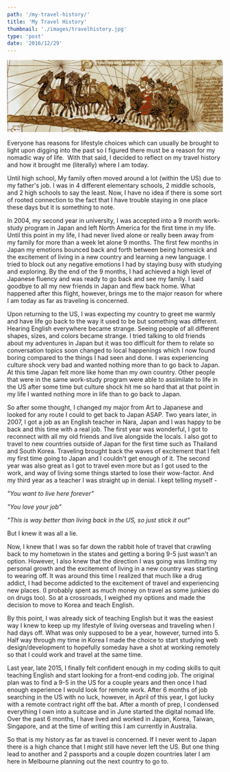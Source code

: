 ```yaml
---
path: '/my-travel-history/'
title: 'My Travel History'
thumbnail: './images/travelhistory.jpg'
type: 'post'
date: '2016/12/29'
---
```


![Travel History](./images/travelhistory.jpg)


Everyone has reasons for lifestyle choices which can usually be brought to light upon digging into the past so I figured there must be a reason for my nomadic way of life.  With that said, I decided to reflect on my travel history and how it brought me (literally) where I am today.

Until high school, My family often moved around a lot (within the US) due to my father's job. I was in 4 different elementary schools, 2 middle schools, and 2 high schools to say the least. Now, I have no idea if there is some sort of rooted connection to the fact that I have trouble staying in one place these days but it is something to note.

In 2004, my second year in university, I was accepted into a 9 month work-study program in Japan and left North America for the first time in my life. Until this point in my life, I had never lived alone or really been away from my family for more than a week let alone 9 months. The first few months in Japan my emotions bounced back and forth between being homesick and the excitement of living in a new country and learning a new language. I tried to block out any negative emotions I had by staying busy with studying and exploring. By the end of the 9 months, I had achieved a high level of Japanese fluency and was ready to go back and see my family. I said goodbye to all my new friends in Japan and flew back home. What happened after this flight, however, brings me to the major reason for where I am today as far as traveling is concerned.

Upon returning to the US, I was expecting my country to greet me warmly and have life go back to the way it used to be but something was different. Hearing English everywhere became strange. Seeing people of all different shapes, sizes, and colors became strange. I tried talking to old friends about my adventures in Japan but it was too difficult for them to relate so conversation topics soon changed to local happenings which I now found boring compared to the things I had seen and done. I was experiencing culture shock very bad and wanted nothing more than to go back to Japan. At this time Japan felt more like home than my own country. Other people that were in the same work-study program were able to assimilate to life in the US after some time but culture shock hit me so hard that at that point in my life I wanted nothing more in life than to go back to Japan.

So after some thought, I changed my major from Art to Japanese and looked for any route I could to get back to Japan ASAP. Two years later, in 2007, I got a job as an English teacher in Nara, Japan and I was happy to be back and this time with a real job. The first year was wonderful, I got to reconnect with all my old friends and live alongside the locals. I also got to travel to new countries outside of Japan for the first time such as Thailand and South Korea. Traveling brought back the waves of excitement that I felt my first time going to Japan and I couldn't get enough of it. The second year was also great as I got to travel even more but as I got used to the work, and way of living some things started to lose their wow-factor. And my third year as a teacher I was straight up in denial. I kept telling myself -

_"You want to live here forever"_

_"You love your job"_

_"This is way better than living back in the US, so just stick it out"_

But I knew it was all a lie.

Now, I knew that I was so far down the rabbit hole of travel that crawling back to my hometown in the states and getting a boring 9-5 just wasn't an option. However, I also knew that the direction I was going was limiting my personal growth and the excitement of living in a new country was starting to wearing off. It was around this time I realized that much like a drug addict, I had become addicted to the excitement of travel and experiencing new places. (I probably spent as much money on travel as some junkies do on drugs too). So at a crossroads, I weighed my options and made the decision to move to Korea and teach English.

By this point, I was already sick of teaching English but it was the easiest way I knew to keep up my lifestyle of living overseas and traveling when I had days off. What was only supposed to be a year, however, turned into 5\. Half way through my time in Korea I made the choice to start studying web design/development to hopefully someday have a shot at working remotely so that I could work and travel at the same time.

Last year, late 2015, I finally felt confident enough in my coding skills to quit teaching English and start looking for a front-end coding job. The original plan was to find a 9-5 in the US for a couple years and then once I had enough experience I would look for remote work. After 6 months of job searching in the US with no luck, however, in April of this year, I got lucky with a remote contract right off the bat. After a month of prep, I condensed everything I own into a suitcase and in June started the digital nomad life. Over the past 6 months, I have lived and worked in Japan, Korea, Taiwan, Singapore, and at the time of writing this I am currently in Australia.

So that is my history as far as travel is concerned. If I never went to Japan there is a high chance that I might still have never left the US. But one thing lead to another and 2 passports and a couple dozen countries later I am here in Melbourne planning out the next country to go to.